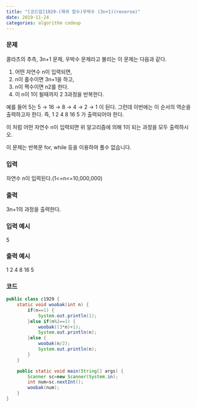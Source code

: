 ```yaml
---
title: "[코드업]1929-(재귀 함수)우박수 (3n+1)(reverse)"
date: 2019-11-24
categories: algorithm codeup
---
```

### 문제
콜라츠의 추측, 3n+1 문제, 우박수 문제라고 불리는 이 문제는 다음과 같다.
  1. 어떤 자연수 n이 입력되면,
  2. n이 홀수이면 3n+1을 하고,
  3. n이 짝수이면 n2를 한다.
  4. 이 n이 1이 될때까지 2 3과정을 반복한다.

예를 들어 5는 5 → 16 → 8 → 4 → 2 → 1 이 된다.
그런데 이번에는 이 순서의 역순을 출력하고자 한다.
즉, 1 2 4 8 16 5 가 출력되어야 한다.

이 처럼 어떤 자연수 n이 입력되면 위 알고리즘에 의해 1이 되는 과정을 모두 출력하시오.

이 문제는 반복문 for, while 등을 이용하여 풀수 없습니다.

### 입력
자연수 n이 입력된다.(1<=n<=10,000,000)

### 출력
3n+1의 과정을 출력한다.

### 입력 예시
5

### 출력 예시
1
2
4
8
16
5

### 코드
```java
public class c1929 {
	static void woobak(int n) {
		if(n==1) {
			System.out.println(1);
		}else if(n%2==1) {
			woobak((3*n)+1);
			System.out.println(n);
		}else {
			woobak(n/2);
			System.out.println(n);
		}
	}

	public static void main(String[] args) {
		Scanner sc=new Scanner(System.in);
		int num=sc.nextInt();
		woobak(num);
	}
}
```
